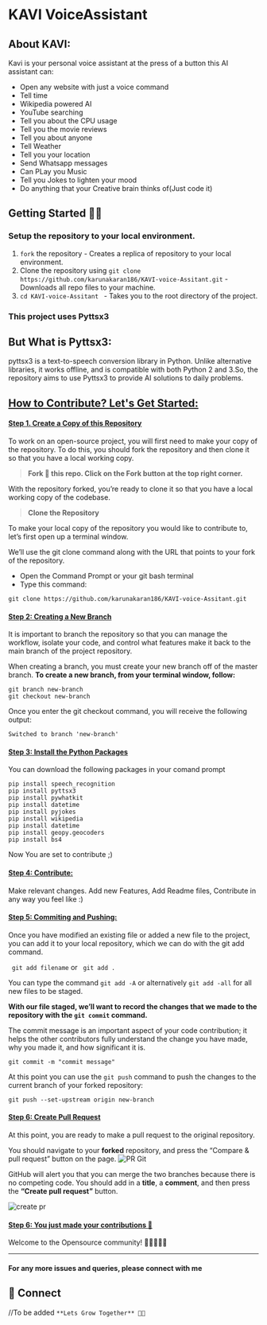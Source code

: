 # KAVI VoiceAssistant

## About KAVI:
 
Kavi is your personal voice assistant at the press of a button this AI assistant can:
 <ul>

<li>Open any website with just a voice command</li>
<li>Tell time</li>
<li>Wikipedia powered AI</li>
<li>YouTube searching</li>
<li>Tell you about the CPU usage</li>
<li>Tell you the movie reviews</li>
<li>Tell you about anyone</li>
<li>Tell Weather</li>
<li>Tell you your location</li>
<li>Send Whatsapp messages</li>
<li>Can PLay you Music</li>
<li>Tell you Jokes to lighten your mood</li>
<li>Do anything that your Creative brain thinks of(Just code it) </li>
</ul>


##  Getting Started 👨‍💻
### Setup the repository to your local environment.

1. `fork` the repository  - Creates a replica of repository to your local environment.
2. Clone the repository using `git clone https://github.com/karunakaran186/KAVI-voice-Assitant.git`  - Downloads all repo files to your machine.
3. `cd KAVI-voice-Assitant `  - Takes you to the root directory of the project.

### This project uses Pyttsx3

##  But What is Pyttsx3:

pyttsx3 is a text-to-speech conversion library in Python. Unlike alternative libraries, it works offline, and is compatible with both Python 2 and 3.So, the repository aims to use Pyttsx3 to provide AI solutions to daily problems. 

## <u> How to Contribute? Let's Get Started: </u>

#### <ins> Step 1. Create a Copy of this Repository </ins>
To work on an open-source project, you will first need to make your copy of the repository. To do this, you should fork the repository and then clone it so that you have a local working copy.

> **Fork :fork_and_knife: this repo. Click on the Fork button at the top right corner.**

With the repository forked, you’re ready to clone it so that you have a local working copy of the codebase.
 
> **Clone the Repository**
 
To make your local copy of the repository you would like to contribute to, let’s first open up a terminal window.
 
We’ll use the git clone command along with the URL that points to your fork of the repository.
 
* Open the Command Prompt or your git bash terminal
* Type this command:

```
git clone https://github.com/karunakaran186/KAVI-voice-Assitant.git
```



#### <ins> Step 2: Creating a New Branch </ins>
It is important to branch the repository so that you can manage the workflow, isolate your code, and control what features make it back to the main branch of the project repository.
 
When creating a branch, you must create your new branch off of the master branch. 
**To create a new branch, from your terminal window, follow:**


```
git branch new-branch
git checkout new-branch
```
Once you enter the git checkout command, you will receive the following output:

```
Switched to branch 'new-branch'
```


#### <ins> Step 3: Install the Python Packages </ins>
You can download the following packages in your comand prompt
```
pip install speech_recognition 
pip install pyttsx3
pip install pywhatkit
pip install datetime
pip install pyjokes
pip install wikipedia
pip install datetime
pip install geopy.geocoders 
pip install bs4
```



Now You are set to contribute ;)

#### <ins> Step 4: Contribute: </ins>
Make relevant changes. Add new Features, Add Readme files, Contribute in any way you feel like :)

#### <ins> Step 5: Commiting and Pushing: </ins>
Once you have modified an existing file or added a new file to the project, you can add it to your local repository, which we can do with the git add command.

``` git add filename``` or ``` git add .``` 

You can type the command ```git add -A``` or alternatively ```git add -all``` for all new files to be staged.

**With our file staged, we’ll want to record the changes that we made to the repository with the ```git commit``` command.**
<p> The commit message is an important aspect of your code contribution; it helps the other contributors fully understand the change you have made, why you made it, and how significant it is.  </p>
 
 ```
 git commit -m "commit message"
 ```
 
 
 At this point you can use the ```git push``` command to push the changes to the current branch of your forked repository:
 ```
 git push --set-upstream origin new-branch
 ```
 
#### <ins> Step 6: Create Pull Request </ins>
At this point, you are ready to make a pull request to the original repository.
 
You should navigate to your **forked** repository, and press the “Compare & pull request” button on the page. 
![PR Git](https://user-images.githubusercontent.com/66662965/115048150-e2413600-9ef6-11eb-942b-537ed5e2aceb.png)

GitHub will alert you that you can merge the two branches because there is no competing code. You should add in a **title**, a **comment**, and then press the **“Create pull request”** button.

![create pr](https://user-images.githubusercontent.com/66662965/115048337-161c5b80-9ef7-11eb-9d6d-959224497c0f.png)

#### <ins> Step 6: You just made your contributions :clap: </ins>
Welcome to the Opensource community! 🎉✌🏻🙌🏻

<hr> </hr>


#### For any more issues and queries, please connect with me 
## 🤝 Connect
//To be added
``` **Lets Grow Together** 🌟✨ ```

